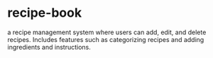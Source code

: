 # recipe-book
a recipe management system where users can add, edit, and delete recipes. Includes features such as categorizing recipes and adding ingredients and instructions.
